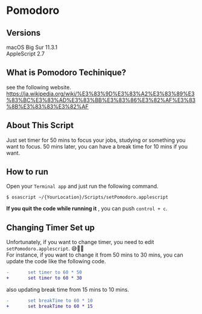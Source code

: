 # Pomodoro

## Versions

macOS Big Sur 11.3.1  
AppleScript 2.7

## What is Pomodoro Techinique?

see the following website.  
https://ja.wikipedia.org/wiki/%E3%83%9D%E3%83%A2%E3%83%89%E3%83%BC%E3%83%AD%E3%83%BB%E3%83%86%E3%82%AF%E3%83%8B%E3%83%83%E3%82%AF

## About This Script

Just set timer for 50 mins to focus your jobs, studying or something you want to focus.
50 mins later, you can have a break time for 10 mins if you want.

## How to run

Open your `Terminal app` and just run the following command.

```
$ osascript ~/{YourLocation}/Scripts/setPomodoro.applescript
```

**If you quit the code while running it** , you can push `control + c`.

## Changing Timer Set up

Unfortunately, if you want to change timer, you need to edit `setPomodoro.applescript`. 😅🙇‍🙇  
For instance, if you want to change it from 50 mins to 30 mins, you can update the code like the following code.

```diff
- 		set timer to 60 * 50
+ 		set timer to 60 * 30
```

also updating break time from 15 mins to 10 mins.

```diff
- 		set breakTime to 60 * 10
+ 		set breakTime to 60 * 15
```
